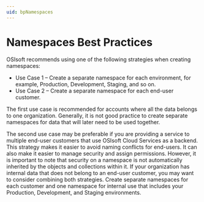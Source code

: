 ```yaml
---
uid: bpNamespaces
---
```


# Namespaces Best Practices

OSIsoft recommends using one of the following strategies when creating namespaces:

- Use Case 1 &ndash; Create a separate namespace for each environment, for example, Production, Development, Staging, and so on.
- Use Case 2 &ndash; Create a separate namespace for each end-user customer.

The first use case is recommended for accounts where all the data belongs to one organization. Generally, it is not good practice to create separate namespaces for data that will later need to be used together.  

The second use case may be preferable if you are providing a service to multiple end-user customers that use OSIsoft Cloud Services as a backend. This strategy makes it easier to avoid naming conflicts for end-users. It can also make it easier to manage security and assign permissions. However, it is important to note that security on a namespace is not automatically inherited by the objects and collections within it. If your organization has internal data that does not belong to an end-user customer, you may want to consider combining both strategies. Create separate namespaces for each customer and one namespace for internal use that includes your Production, Development, and Staging environments.
